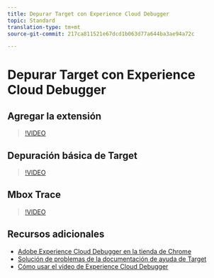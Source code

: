 ```yaml
---
title: Depurar Target con Experience Cloud Debugger
topic: Standard
translation-type: tm+mt
source-git-commit: 217ca811521e67dcd1b063d77a644ba3ae94a72c

---
```



# Depurar Target con Experience Cloud Debugger

## Agregar la extensión

>[!VIDEO](https://video.tv.adobe.com/v/23114/?quality=12&captions=spa)

## Depuración básica de Target

>[!VIDEO](https://video.tv.adobe.com/v/23115/?quality=12&captions=spa)

## Mbox Trace

>[!VIDEO](https://video.tv.adobe.com/v/23113/?quality=12&captions=spa)

## Recursos adicionales

+ [Adobe Experience Cloud Debugger en la tienda de Chrome](https://chrome.google.com/webstore/detail/adobe-experience-cloud-de/ocdmogmohccmeicdhlhhgepeaijenapj?hl=en)
+ [Solución de problemas de la documentación de ayuda de Target](/help/r-troubleshooting-target/troubleshooting-target.md)
+ [Cómo usar el vídeo de Experience Cloud Debugger](https://helpx.adobe.com/marketing-cloud-core/kt/using/experience-cloud-debugger-feature-video-use.html)
